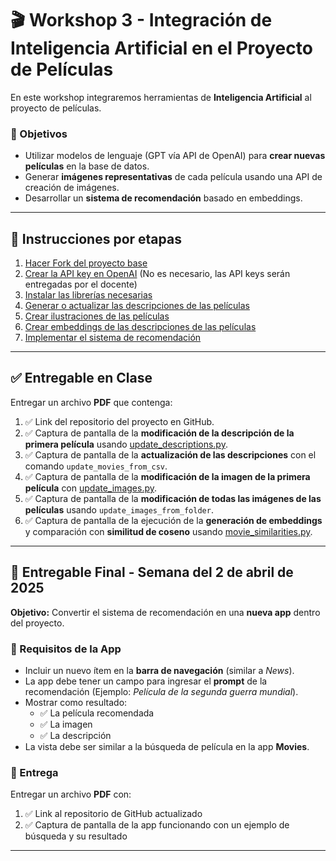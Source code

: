 # 🎬 Workshop 3 - Integración de Inteligencia Artificial en el Proyecto de Películas

En este workshop integraremos herramientas de **Inteligencia Artificial** al proyecto de películas. 

### 📌 Objetivos
- Utilizar modelos de lenguaje (GPT vía API de OpenAI) para **crear nuevas películas** en la base de datos.
- Generar **imágenes representativas** de cada película usando una API de creación de imágenes.
- Desarrollar un **sistema de recomendación** basado en embeddings.

---

## 📝 Instrucciones por etapas
1. [Hacer Fork del proyecto base](1_Fork_and_clone.md)
2. [Crear la API key en OpenAI](2a_openAIapikey.md) (No es necesario, las API keys serán entregadas por el docente)
3. [Instalar las librerías necesarias](3_Instalaciones.md)
4. [Generar o actualizar las descripciones de las películas](4_movie_descriptions.md)
5. [Crear ilustraciones de las películas](5_movie_pictures.md)
6. [Crear embeddings de las descripciones de las películas](6_movie_similarities.md)
7. [Implementar el sistema de recomendación](7_movie_recommendations.md)

---

## ✅ Entregable en Clase
Entregar un archivo **PDF** que contenga:

1. ✅ Link del repositorio del proyecto en GitHub.
2. ✅ Captura de pantalla de la **modificación de la descripción de la primera película** usando [update_descriptions.py](update_descriptions.py).
3. ✅ Captura de pantalla de la **actualización de las descripciones** con el comando `update_movies_from_csv`.
4. ✅ Captura de pantalla de la **modificación de la imagen de la primera película** con [update_images.py](update_images.py).
5. ✅ Captura de pantalla de la **modificación de todas las imágenes de las películas** usando `update_images_from_folder`.
6. ✅ Captura de pantalla de la ejecución de la **generación de embeddings** y comparación con **similitud de coseno** usando [movie_similarities.py](movie_similarities.py).

---

## 🚀 Entregable Final - Semana del **2 de abril de 2025**
**Objetivo:** Convertir el sistema de recomendación en una **nueva app** dentro del proyecto.

### 📲 Requisitos de la App
- Incluir un nuevo ítem en la **barra de navegación** (similar a *News*).
- La app debe tener un campo para ingresar el **prompt** de la recomendación (Ejemplo: _Película de la segunda guerra mundial_).
- Mostrar como resultado:
  - ✅ La película recomendada
  - ✅ La imagen
  - ✅ La descripción
- La vista debe ser similar a la búsqueda de película en la app **Movies**.

### 📄 Entrega
Entregar un archivo **PDF** con:
1. ✅ Link al repositorio de GitHub actualizado
2. ✅ Captura de pantalla de la app funcionando con un ejemplo de búsqueda y su resultado

---
